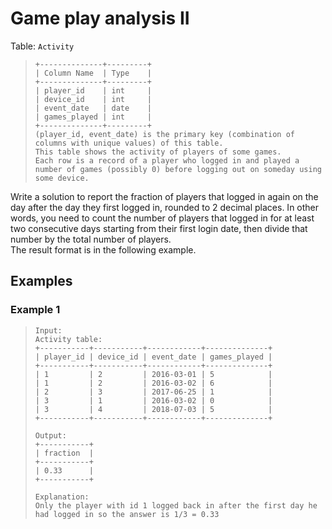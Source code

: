 # Game play analysis II

Table: `Activity`
> ```
> +--------------+---------+
> | Column Name  | Type    |
> +--------------+---------+
> | player_id    | int     |
> | device_id    | int     |
> | event_date   | date    |
> | games_played | int     |
> +--------------+---------+
> (player_id, event_date) is the primary key (combination of columns with unique values) of this table.
> This table shows the activity of players of some games.
> Each row is a record of a player who logged in and played a number of games (possibly 0) before logging out on someday using some device.
> ```

Write a solution to report the fraction of players that logged in again on the day after the day they first logged in, rounded to 2 decimal places. In other words, you need to count the number of players that logged in for at least two consecutive days starting from their first login date, then divide that number by the total number of players.  
The result format is in the following example.

## Examples
### Example 1
> ```
> Input: 
> Activity table:
> +-----------+-----------+------------+--------------+
> | player_id | device_id | event_date | games_played |
> +-----------+-----------+------------+--------------+
> | 1         | 2         | 2016-03-01 | 5            |
> | 1         | 2         | 2016-03-02 | 6            |
> | 2         | 3         | 2017-06-25 | 1            |
> | 3         | 1         | 2016-03-02 | 0            |
> | 3         | 4         | 2018-07-03 | 5            |
> +-----------+-----------+------------+--------------+
> 
> Output: 
> +-----------+
> | fraction  |
> +-----------+
> | 0.33      |
> +-----------+
> 
> Explanation: 
> Only the player with id 1 logged back in after the first day he had logged in so the answer is 1/3 = 0.33
> ```